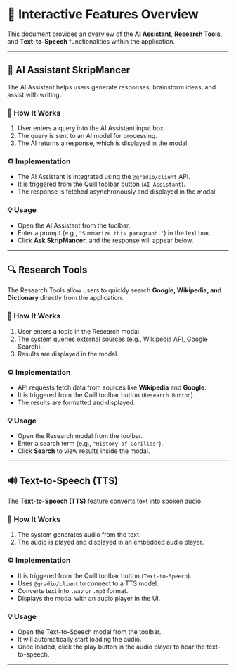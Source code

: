 # 📜 Interactive Features Overview
This document provides an overview of the **AI Assistant**, **Research Tools**, and **Text-to-Speech** functionalities within the application.

---

## 🤖 AI Assistant SkripMancer
The AI Assistant helps users generate responses, brainstorm ideas, and assist with writing.

### 🔹 How It Works
1. User enters a query into the AI Assistant input box.
2. The query is sent to an AI model for processing.
3. The AI returns a response, which is displayed in the modal.

### ⚙️ Implementation
- The AI Assistant is integrated using the `@gradio/client` API.
- It is triggered from the Quill toolbar button (`AI Assistant`).
- The response is fetched asynchronously and displayed in the modal.

### 💡 Usage
- Open the AI Assistant from the toolbar.
- Enter a prompt (e.g., `"Summarize this paragraph."`) in the text box.
- Click **Ask SkripMancer**, and the response will appear below.

---

## 🔍 Research Tools
The Research Tools allow users to quickly search **Google, Wikipedia, and Dictionary** directly from the application.

### 🔹 How It Works
1. User enters a topic in the Research modal.
2. The system queries external sources (e.g., Wikipedia API, Google Search).
3. Results are displayed in the modal.

### ⚙️ Implementation
- API requests fetch data from sources like **Wikipedia** and **Google**.
- It is triggered from the Quill toolbar button (`Research Button`).
- The results are formatted and displayed.

### 💡 Usage
- Open the Research modal from the toolbar.
- Enter a search term (e.g., `"History of Gorillas"`).
- Click **Search** to view results inside the modal.

---

## 🔊 Text-to-Speech (TTS)
The **Text-to-Speech (TTS)** feature converts text into spoken audio.

### 🔹 How It Works
1. The system generates audio from the text.
2. The audio is played and displayed in an embedded audio player.

### ⚙️ Implementation
- It is triggered from the Quill toolbar button (`Text-to-Speech`).
- Uses `@gradio/client` to connect to a TTS model.
- Converts text into `.wav` or `.mp3` format.
- Displays the modal with an audio player in the UI.

### 💡 Usage
- Open the Text-to-Speech modal from the toolbar.
- It will automatically start loading the audio.
- Once loaded, click the play button in the audio player to hear the text-to-speech.

---

